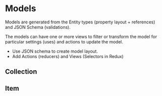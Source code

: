 # Models

Models are generated from the Entity types (property layout + references) and JSON Schema (validations).

The models can have one or more views to filter or transform the model for particular settings (uses) and actions to update the model.

- Use JSON schema to create model layout.
- Add Actions (reducers) and Views (Selectors in Redux)

## Collection

## Item

